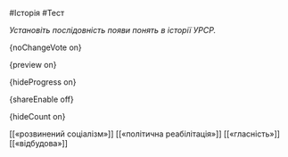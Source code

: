 #Історія #Тест

*Установіть послідовність появи понять в історії УРСР.*

{noChangeVote on}

{preview on}

{hideProgress on}

{shareEnable off}

{hideCount on}

[[«розвинений соціалізм»]]
[[«політична реабілітація»]]
[[«гласність»]]
[[«відбудова»]]
